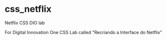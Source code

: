 # css_netflix
Netflix CSS DIO lab

For Digital Innovation One CSS Lab called "Recriando a Interface do Netflix"
